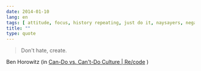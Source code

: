 ```yaml
---
date: 2014-01-10
lang: en
tags: [ attitude, focus, history repeating, just do it, naysayers, negativity, positivity ]
title: ""
type: quote
---
```


> Don't hate, create.

Ben Horowitz (in [Can-Do vs. Can't-Do Culture \|
Re/code](http://recode.net/2014/01/01/can-do-vs-cant-do-culture/) )

